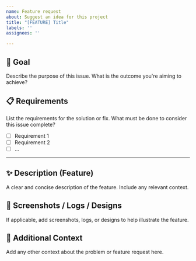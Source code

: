 ```yaml
---
name: Feature request
about: Suggest an idea for this project
title: "[FEATURE] Title"
labels: ''
assignees: ''

---
```


## 🥅  Goal

Describe the purpose of this issue. What is the outcome you're aiming to achieve?

## 📋 Requirements

List the requirements for the solution or fix. What must be done to consider this issue complete?

- [ ] Requirement 1
- [ ] Requirement 2
- [ ] ...

---

## ✨ Description (Feature)

A clear and concise description of the feature. Include any relevant context.

## 📸 Screenshots / Logs / Designs

If applicable, add screenshots, logs, or designs to help illustrate the feature.

## 📝 Additional Context

Add any other context about the problem or feature request here.

